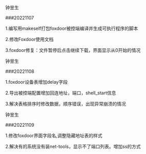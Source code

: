 钟昱生

###20221107

1.编写用makeself打包foxdoor被控端编译并生成可执行程序的脚本

2.修改Foxdoor使用文档

3.foxdoor修复：文件暂停后点击继续下载，界面显示从0开始的情况

钟昱生

###20221108

1.foxdoor设备表增加delay字段

2.导出被控端配置增加回连地址，端口，shell_start信息

3.解决表格排序时修改数据，顺序错误，出现异常崩溃的情况

钟昱生

###20221109

1.修改foxdoor界面字段名,调整隐藏地址表的样式

2.解决有的系统没有装net-tools，显示不了端口列表。增加ss的方式

